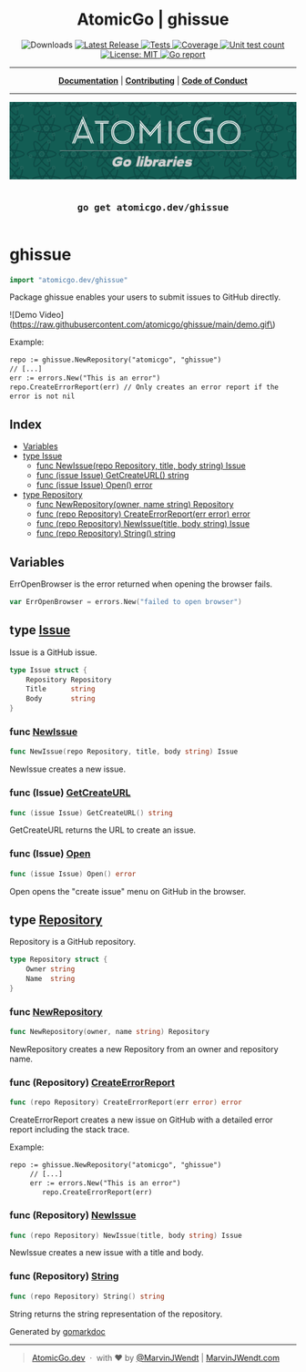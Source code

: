 <h1 align="center">AtomicGo | ghissue</h1>

<p align="center">
<img src="https://img.shields.io/endpoint?url=https%3A%2F%2Fatomicgo.dev%2Fapi%2Fshields%2Fghissue&style=flat-square" alt="Downloads">

<a href="https://github.com/atomicgo/ghissue/releases">
<img src="https://img.shields.io/github/v/release/atomicgo/ghissue?style=flat-square" alt="Latest Release">
</a>

<a href="https://codecov.io/gh/atomicgo/ghissue" target="_blank">
<img src="https://img.shields.io/github/actions/workflow/status/atomicgo/ghissue/go.yml?style=flat-square" alt="Tests">
</a>

<a href="https://codecov.io/gh/atomicgo/ghissue" target="_blank">
<img src="https://img.shields.io/codecov/c/gh/atomicgo/ghissue?color=magenta&logo=codecov&style=flat-square" alt="Coverage">
</a>

<a href="https://codecov.io/gh/atomicgo/ghissue">
<!-- unittestcount:start --><img src="https://img.shields.io/badge/Unit_Tests-0-magenta?style=flat-square" alt="Unit test count"><!-- unittestcount:end -->
</a>

<a href="https://opensource.org/licenses/MIT" target="_blank">
<img src="https://img.shields.io/badge/License-MIT-yellow.svg?style=flat-square" alt="License: MIT">
</a>
  
<a href="https://goreportcard.com/report/github.com/atomicgo/ghissue" target="_blank">
<img src="https://goreportcard.com/badge/github.com/atomicgo/ghissue?style=flat-square" alt="Go report">
</a>   

</p>

---

<p align="center">
<strong><a href="https://pkg.go.dev/atomicgo.dev/ghissue#section-documentation" target="_blank">Documentation</a></strong>
|
<strong><a href="https://github.com/atomicgo/atomicgo/blob/main/CONTRIBUTING.md" target="_blank">Contributing</a></strong>
|
<strong><a href="https://github.com/atomicgo/atomicgo/blob/main/CODE_OF_CONDUCT.md" target="_blank">Code of Conduct</a></strong>
</p>

---

<p align="center">
  <img src="https://raw.githubusercontent.com/atomicgo/atomicgo/main/assets/header.png" alt="AtomicGo">
</p>

<p align="center">
<table>
<tbody>
</tbody>
</table>
</p>
<h3  align="center"><pre>go get atomicgo.dev/ghissue</pre></h3>
<p align="center">
<table>
<tbody>
</tbody>
</table>
</p>

<!-- gomarkdoc:embed:start -->

<!-- Code generated by gomarkdoc. DO NOT EDIT -->

# ghissue

```go
import "atomicgo.dev/ghissue"
```

Package ghissue enables your users to submit issues to GitHub directly.

\!\[Demo Video\]\(https://raw.githubusercontent.com/atomicgo/ghissue/main/demo.gif\)

Example:

```
repo := ghissue.NewRepository("atomicgo", "ghissue")
// [...]
err := errors.New("This is an error")
repo.CreateErrorReport(err) // Only creates an error report if the error is not nil
```

## Index

- [Variables](<#variables>)
- [type Issue](<#type-issue>)
  - [func NewIssue(repo Repository, title, body string) Issue](<#func-newissue>)
  - [func (issue Issue) GetCreateURL() string](<#func-issue-getcreateurl>)
  - [func (issue Issue) Open() error](<#func-issue-open>)
- [type Repository](<#type-repository>)
  - [func NewRepository(owner, name string) Repository](<#func-newrepository>)
  - [func (repo Repository) CreateErrorReport(err error) error](<#func-repository-createerrorreport>)
  - [func (repo Repository) NewIssue(title, body string) Issue](<#func-repository-newissue>)
  - [func (repo Repository) String() string](<#func-repository-string>)


## Variables

ErrOpenBrowser is the error returned when opening the browser fails.

```go
var ErrOpenBrowser = errors.New("failed to open browser")
```

## type [Issue](<https://github.com/atomicgo/ghissue/blob/main/issue.go#L11-L15>)

Issue is a GitHub issue.

```go
type Issue struct {
    Repository Repository
    Title      string
    Body       string
}
```

### func [NewIssue](<https://github.com/atomicgo/ghissue/blob/main/issue.go#L18>)

```go
func NewIssue(repo Repository, title, body string) Issue
```

NewIssue creates a new issue.

### func \(Issue\) [GetCreateURL](<https://github.com/atomicgo/ghissue/blob/main/issue.go#L27>)

```go
func (issue Issue) GetCreateURL() string
```

GetCreateURL returns the URL to create an issue.

### func \(Issue\) [Open](<https://github.com/atomicgo/ghissue/blob/main/issue.go#L32>)

```go
func (issue Issue) Open() error
```

Open opens the "create issue" menu on GitHub in the browser.

## type [Repository](<https://github.com/atomicgo/ghissue/blob/main/repository.go#L10-L13>)

Repository is a GitHub repository.

```go
type Repository struct {
    Owner string
    Name  string
}
```

### func [NewRepository](<https://github.com/atomicgo/ghissue/blob/main/repository.go#L16>)

```go
func NewRepository(owner, name string) Repository
```

NewRepository creates a new Repository from an owner and repository name.

### func \(Repository\) [CreateErrorReport](<https://github.com/atomicgo/ghissue/blob/main/repository.go#L41>)

```go
func (repo Repository) CreateErrorReport(err error) error
```

CreateErrorReport creates a new issue on GitHub with a detailed error report including the stack trace.

Example:

```
repo := ghissue.NewRepository("atomicgo", "ghissue")
     // [...]
     err := errors.New("This is an error")
		repo.CreateErrorReport(err)
```

### func \(Repository\) [NewIssue](<https://github.com/atomicgo/ghissue/blob/main/repository.go#L29>)

```go
func (repo Repository) NewIssue(title, body string) Issue
```

NewIssue creates a new issue with a title and body.

### func \(Repository\) [String](<https://github.com/atomicgo/ghissue/blob/main/repository.go#L24>)

```go
func (repo Repository) String() string
```

String returns the string representation of the repository.



Generated by [gomarkdoc](<https://github.com/princjef/gomarkdoc>)


<!-- gomarkdoc:embed:end -->

---

> [AtomicGo.dev](https://atomicgo.dev) &nbsp;&middot;&nbsp;
> with ❤️ by [@MarvinJWendt](https://github.com/MarvinJWendt) |
> [MarvinJWendt.com](https://marvinjwendt.com)
